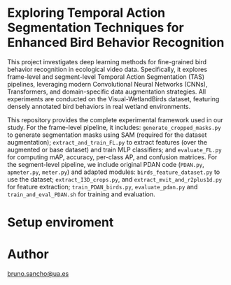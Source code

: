 # Exploring Temporal Action Segmentation Techniques for Enhanced Bird Behavior Recognition
This project investigates deep learning methods for fine-grained bird behavior recognition in ecological video data. Specifically, it explores frame-level and segment-level Temporal Action Segmentation (TAS) pipelines, leveraging modern Convolutional Neural Networks (CNNs), Transformers, and domain-specific data augmentation strategies. All experiments are conducted on the Visual-WetlandBirds dataset, featuring densely annotated bird behaviors in real wetland environments.

This repository provides the complete experimental framework used in our study. For the frame-level pipeline, it includes: `generate_cropped_masks.py` to generate segmentation masks using SAM (required for the dataset augmentation); `extract_and_train_FL.py` to extract features (over the augmented or base dataset) and train MLP classifiers; and `evaluate_FL.py` for computing mAP, accuracy, per-class AP, and confusion matrices. For the segment-level pipeline, we include original PDAN code (`PDAN.py`, `apmeter.py`, `meter.py`) and adapted modules: `birds_feature_dataset.py` to use the dataset; `extract_I3D_crops.py`, and `extract_mvit_and_r2plus1d.py` for feature extraction; `train_PDAN_birds.py`, `evaluate_pdan.py` and `train_and_eval_PDAN.sh` for training and evaluation.


# Setup enviroment

# Author
bruno.sancho@ua.es
